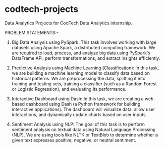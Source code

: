 # codtech-projects
Data Analytics Projects for CodTech Data Analytics internship.

PROBLEM STATEMENTS:-

1. Big Data Analysis using PySpark:
This task involves working with large datasets using Apache Spark, a distributed computing framework. We are required to load, process, and analyze big data using PySpark's DataFrame API, perform transformations, and extract insights efficiently.

2. Predictive Analysis using Machine Learning (Classification):
In this task, we are building a machine learning model to classify data based on historical patterns. We are preprocessing the data, splitting it into training and testing sets, training a classifier (such as a Random Forest or Logistic Regression), and evaluating its performance.

3. Interactive Dashboard using Dash:
In this task, we are creating a web-based dashboard using Dash (a Python framework for building interactive applications). The dashboard will visualize data, allow user interactions, and dynamically update charts based on user inputs.

4. Sentiment Analysis using NLP:
The goal of this task is to perform sentiment analysis on textual data using Natural Language Processing (NLP). We are using tools like NLTK or TextBlob to determine whether a given text expresses positive, negative, or neutral sentiment.
